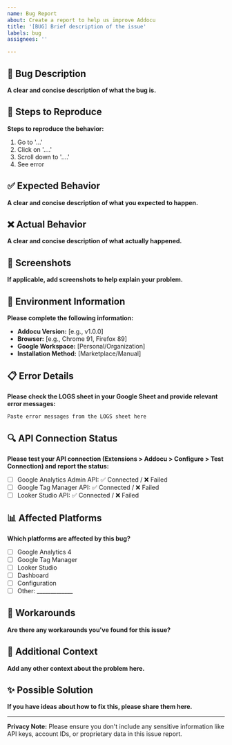 ```yaml
---
name: Bug Report
about: Create a report to help us improve Addocu
title: '[BUG] Brief description of the issue'
labels: bug
assignees: ''

---
```


## 🐛 Bug Description
**A clear and concise description of what the bug is.**

## 🔄 Steps to Reproduce
**Steps to reproduce the behavior:**
1. Go to '...'
2. Click on '....'
3. Scroll down to '....'
4. See error

## ✅ Expected Behavior
**A clear and concise description of what you expected to happen.**

## ❌ Actual Behavior
**A clear and concise description of what actually happened.**

## 📸 Screenshots
**If applicable, add screenshots to help explain your problem.**

## 🔧 Environment Information
**Please complete the following information:**
- **Addocu Version:** [e.g., v1.0.0]
- **Browser:** [e.g., Chrome 91, Firefox 89]
- **Google Workspace:** [Personal/Organization]
- **Installation Method:** [Marketplace/Manual]

## 📋 Error Details
**Please check the LOGS sheet in your Google Sheet and provide relevant error messages:**

```
Paste error messages from the LOGS sheet here
```

## 🔍 API Connection Status
**Please test your API connection (Extensions > Addocu > Configure > Test Connection) and report the status:**
- [ ] Google Analytics Admin API: ✅ Connected / ❌ Failed
- [ ] Google Tag Manager API: ✅ Connected / ❌ Failed
- [ ] Looker Studio API: ✅ Connected / ❌ Failed

## 📊 Affected Platforms
**Which platforms are affected by this bug?**
- [ ] Google Analytics 4
- [ ] Google Tag Manager
- [ ] Looker Studio
- [ ] Dashboard
- [ ] Configuration
- [ ] Other: _____________

## 🔄 Workarounds
**Are there any workarounds you've found for this issue?**

## 📝 Additional Context
**Add any other context about the problem here.**

## ✨ Possible Solution
**If you have ideas about how to fix this, please share them here.**

---

**Privacy Note:** Please ensure you don't include any sensitive information like API keys, account IDs, or proprietary data in this issue report.
